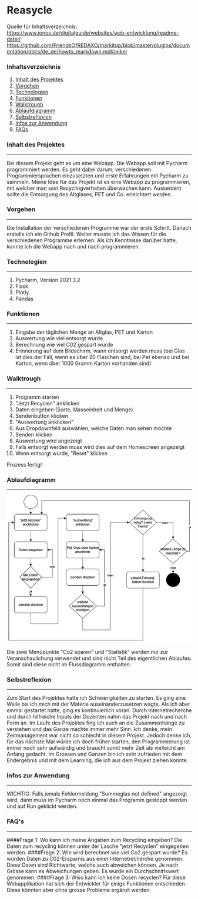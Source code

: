 # Reasycle
Quelle für Inhaltsverzeichnis: https://www.ionos.de/digitalguide/websites/web-entwicklung/readme-datei/
https://github.com/FriendsOfREDAXO/markitup/blob/master/plugins/documentation/docs/de_de/howto_markdown.md#anker





### Inhaltsverzeichnis
1. [Inhalt des Projektes](#inhalt-des-projektes)
2. [Vorgehen](#vorgehen)
3. [Technologien](#technologien)
4. [Funktionen](#funktionen)
5. [Walktrough](#walktrough)
6. [Ablaufdiagramm](#ablaufdiagramm)
7. [Selbstreflexion](#selbstreflexion)
8. [Infos zur Anwendung](#infos-zur-anwendung)
9. [FAQs](#faqs)


<a name="inhalt-des-projektes"></a>
### Inhalt des Projektes
***
Bei diesem Projekt geht es um eine Webapp. Die Webapp soll mit Pycharm programmiert werden. 
Es geht dabei darum, verschiedenen Programmiersprachen einzusetzten und erste Erfahrungen mit Pycharm zu sammeln. 
Meine Idee für das Projekt ist es eine Webapp zu programmieren, mit welcher man 
sein Recyclingverhalten überwachen kann. Ausserdem sollte die Entsorgung des Altglases, PET und Co. erleichtert werden. 

<a name="vorgehen"></a>
### Vorgehen
***
Die Installation der verschiedenen Programme war der erste Schritt. Danach erstelle ich ein Github Profil. Weiter musste ich das Wissen für die verschiedenen Programme erlernen. Als ich Kenntnisse darüber hatte, konnte ich die Webapp nach und nach programmieren. 

<a name="technologien"></a>
### Technologien
***
1. Pycharm, Version 2021.3.2
2. Flask
3. Plotly
4. Pandas


<a name="funktionen"></a>
### Funktionen
***
1. Eingabe der täglichen Menge an Altglas, PET und Karton
2. Auswertung wie viel entsorgt wurde
3. Berechnung wie viel C02 gespart wurde
4. Erinnerung auf dem Bildschirm, wann entsorgt werden muss (bei Glas ist dies der Fall, wenn es
über 20 Flaschen sind, bei Pet ebenso und bei Karton, wenn über 1000 Gramm Karton vorhanden sind)

### Walktrough
***

1. Programm starten
2. "Jetzt Recyclen" anklicken
3. Daten eingeben (Sorte, Masseinheit und Menge)
4. Sendenbutton klicken
5. "Auswertung anklicken"
6. Aus Dropdownfeld auswählen, welche Daten man sehen möchte
7. Senden klicken
8. Auswertung wird angezeigt
9. Falls entsorgt werden muss wird dies auf dem Homescreen angezeigt
10. Wenn entsorgt wurde, "Reset" klicken

Prozess fertig!

### Ablaufdiagramm
***

![BildAblauf](Untitled_Diagram.drawio.png)

Die zwei Menüpunkte "Co2 sparen" und "Statistik" werden nur zur 
Veranschaulichung verwendet und sind nicht Teil des eigentlichen 
Ablaufes. Somit sind diese nicht im Flussdiagramm
enthalten. 

<a name="selbstrefelxion"></a>
### Selbstreflexion
***
Zum Start des Projektes hatte ich Schwierigkeiten zu starten. Es ging eine Weile 
bis ich mich mit der Materie auseinanderzusetzen wagte. Als ich aber einmal gestartet
hatte, ging es kontinuierlich voran. Durch Internetrecherche und durch hilfreiche
Inputs der Dozenten nahm das Projekt nach und nach Form an. Im Laufe des Projektes
fing ich auch an die Zusammenhänge zu verstehen und das Ganze machte immer mehr Sinn. Ich denke,
mein Zeitmanagement war nicht so schlecht in diesem Projekt. Jedoch denke ich, für
das nächste Mal würde ich doch früher starten, den Programmierung ist immer noch
sehr aufwändig und braucht somit mehr Zeit als vielleicht am Anfang gedacht. Im Grossen
und Ganzen bin ich sehr zufrieden mit dem Endergebnis und mit dem Learning, die ich 
aus dem Projekt ziehen konnte. 

### Infos zur Anwendung 
***
WICHTIG: Falls jemals Fehlermeldung "Summeglas not defined" angezeigt wird, dann muss im Pycharm noch einmal das Programm gestoppt werden
und auf Run geklickt werden. 
### FAQ's
***

####Frage 1: Wo kann ich meine Angaben zum Recycling eingeben?
Die Daten zum recycling können unter der Lasche "jetzt Recyclen" eingegeben werden. 
####Frage 2: Wie wird berechnet wie viel Co2 gespart wurde?
Es wurden Daten zu C02-Ersparnis aus einer Internetrecherche genommen. Diese Daten sind
Richtwerte, welche auch abweichen können. Je nach Grösse kann es Abweichungen geben. Es wurde
ein Durchschnittswert genommen. 
####Frage 3: Wiso kann ich keine Dosen recyclen?
Für diese Webapplikation hat sich der Entwickler für einige Funktionen entschieden. Diese
könnten aber ohne grosse Probleme ergänzt werden. 




